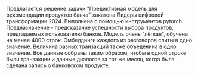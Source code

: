 Предлагается решение задачи "Предиктивная модель для рекомендации продуктов банка" хакатона Лидеры цифровой трансформации 2024. Выполнена с помощью инструментов pytorch. Предназначение - предсказание успешности выбора продуктов, предгадаемых пользователю банков.
Модель очень "лёгкая", обучена на менее 4000 строк.
Эмбеддинги каждого из разговоров слиты в одно значение. Величина разных транзакций также объеденина в одно значение.
Все данные собраны таким образом, чтобы в одной строке были транзакции и данные диалогов за тот же месяц, когда была сделана запись о банковском продукте.
